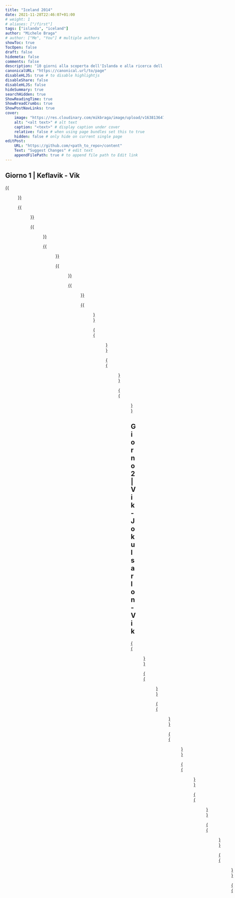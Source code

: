 ```yaml
---
title: "Iceland 2014"
date: 2021-11-28T22:46:07+01:00
# weight: 1
# aliases: ["/first"]
tags: ["islanda", "iceland"]
author: "Michele Braga"
# author: ["Me", "You"] # multiple authors
showToc: true
TocOpen: false
draft: false
hidemeta: false
comments: false
description: "10 giorni alla scoperta dell'Islanda e alla ricerca dell'aurora boreale."
canonicalURL: "https://canonical.url/to/page"
disableHLJS: true # to disable highlightjs
disableShare: false
disableHLJS: false
hideSummary: true
searchHidden: true
ShowReadingTime: true
ShowBreadCrumbs: true
ShowPostNavLinks: true
cover:
    image: "https://res.cloudinary.com/mikbraga/image/upload/v1638136478/trip/iceland-2014/Islanda-2014-Cover_rb4gc2.jpg" # image path/url
    alt: "<alt text>" # alt text
    caption: "<text>" # display caption under cover
    relative: false # when using page bundles set this to true
    hidden: false # only hide on current single page
editPost:
    URL: "https://github.com/<path_to_repo>/content"
    Text: "Suggest Changes" # edit text
    appendFilePath: true # to append file path to Edit link
---
```



## Giorno 1 | Keflavik - Vik

[{{<figure src="https://res.cloudinary.com/mikbraga/image/upload/v1638227354/trip/iceland-2014/Islanda-2014-D1-small-9_pk9hx6.jpg" title="Primo assaggio del suolo islandese dopo aver ritirato il nostro fidato mezzo di viaggio: un Suzuki Vitara 4x4.">}}](https://res.cloudinary.com/mikbraga/image/upload/v1638226691/trip/iceland-2014/Islanda-2014-D1-9_lfpwve.jpg)

[{{<figure src="https://res.cloudinary.com/mikbraga/image/upload/v1638228584/trip/iceland-2014/Islanda-2014-D1-small-10_aolsdp.jpg" title="Cose che ... quando guardi le gomme ti chiedi quali esperienze di guida ti aspettano lungo il viaggio.">}}](https://res.cloudinary.com/mikbraga/image/upload/v1638228581/trip/iceland-2014/Islanda-2014-D1-10_wnfplp.jpg)

[{{<figure src="https://res.cloudinary.com/mikbraga/image/upload/v1638227815/trip/iceland-2014/Islanda-2014-D1-small-3_v4anbf.jpg" title="Un primo scorcio dei contrasti che caratterizzano il territorio: i colori e gli elementi naturali lottano tra loro in un ambiente tanto austero quanto ammaliante.">}}](https://res.cloudinary.com/mikbraga/image/upload/v1638227818/trip/iceland-2014/Islanda-2014-D1-3_wikk83.jpg)

[{{<figure src="https://res.cloudinary.com/mikbraga/image/upload/v1638229054/trip/iceland-2014/Islanda-2014-D1-small-6_ld92zj.jpg" title="...">}}](https://res.cloudinary.com/mikbraga/image/upload/v1638229058/trip/iceland-2014/Islanda-2014-D1-6_setu1j.jpg)

[{{<figure src="https://res.cloudinary.com/mikbraga/image/upload/v1638227819/trip/iceland-2014/Islanda-2014-D1-small-2_vqlzna.jpg" title="La terra che scotta! La zona a sud dell'aeroporto di Keflavik ha una forte attività geotermica. Il vapore naturale è sfruttato per produrre energia elettrica e per il teleriscaldamento.">}}](https://res.cloudinary.com/mikbraga/image/upload/v1638227821/trip/iceland-2014/Islanda-2014-D1-2_cfxted.jpg)

[{{<figure src="https://res.cloudinary.com/mikbraga/image/upload/v1638229722/trip/iceland-2014/Islanda-2014-D1-small-5_eqcknb.jpg" title="Chilometri di tubature luccicanti si snodano come serpenti tra le rocce di questa zona lunare. Sembra un enorme sistema di arterie e vene che portano la vita attraverso il territorio.">}}](https://res.cloudinary.com/mikbraga/image/upload/v1638229720/trip/iceland-2014/Islanda-2014-D1-5_vbsa6f.jpg)

[{{<figure src="https://res.cloudinary.com/mikbraga/image/upload/v1638229718/trip/iceland-2014/Islanda-2014-D1-small-4_wnfc8d.jpg" title="...">}}](https://res.cloudinary.com/mikbraga/image/upload/v1638229718/trip/iceland-2014/Islanda-2014-D1-4_vjl4fx.jpg)

[{{<figure src="https://res.cloudinary.com/mikbraga/image/upload/v1638736161/trip/iceland-2014/Islanda-2014-D1-small-1_upi6vq.jpg" title="...">}}](https://res.cloudinary.com/mikbraga/image/upload/v1638736163/trip/iceland-2014/Islanda-2014-D1-1_xret0z.jpg)

[{{<figure src="https://res.cloudinary.com/mikbraga/image/upload/v1638229721/trip/iceland-2014/Islanda-2014-D1-small-7_q9lnqr.jpg" title="...">}}](https://res.cloudinary.com/mikbraga/image/upload/v1638229725/trip/iceland-2014/Islanda-2014-D1-7_l3jefu.jpg)

[{{<figure src="https://res.cloudinary.com/mikbraga/image/upload/v1638229720/trip/iceland-2014/Islanda-2014-D1-small-8_uvuwtn.jpg" title="Come si coltivano i funghi in questa terra battuta dagli eventi atmosferici, sferzata dal freddo e scaldata dalle viscere della terra? Dentro queste serre illuminate a giorno e visibili da chilometri di distanza si coltiva di tutto.">}}](https://res.cloudinary.com/mikbraga/image/upload/v1638229725/trip/iceland-2014/Islanda-2014-D1-8_rovnfq.jpg)

## Giorno 2 | Vik - Jokulsarlon - Vik

[{{<figure src="https://res.cloudinary.com/mikbraga/image/upload/v1638739611/trip/iceland-2014/Islanda-2014-D2-small-1_zxgdnq.jpg" title="...">}}](https://res.cloudinary.com/mikbraga/image/upload/v1638739613/trip/iceland-2014/Islanda-2014-D2-1_iuh2bz.jpg)

[{{<figure src="https://res.cloudinary.com/mikbraga/image/upload/v1638739612/trip/iceland-2014/Islanda-2014-D2-small-3_kqwj1v.jpg" title="Lo scatto fortuito che non avrei saputo fare meglio.">}}](https://res.cloudinary.com/mikbraga/image/upload/v1638739600/trip/iceland-2014/Islanda-2014-D2-3_i0jglu.jpg)

[{{<figure src="https://res.cloudinary.com/mikbraga/image/upload/v1638739615/trip/iceland-2014/Islanda-2014-D2-small-5_dfjzvw.jpg" title="...">}}](https://res.cloudinary.com/mikbraga/image/upload/v1638739605/trip/iceland-2014/Islanda-2014-D2-5_fq3xfa.jpg)

[{{<figure src="https://res.cloudinary.com/mikbraga/image/upload/v1638739613/trip/iceland-2014/Islanda-2014-D2-small-4_gxyrdq.jpg" title="...">}}](https://res.cloudinary.com/mikbraga/image/upload/v1638739617/trip/iceland-2014/Islanda-2014-D2-4_srhtfa.jpg)

[{{<figure src="https://res.cloudinary.com/mikbraga/image/upload/v1638739616/trip/iceland-2014/Islanda-2014-D2-small-9_z9acwr.jpg" title="...">}}](https://res.cloudinary.com/mikbraga/image/upload/v1638739618/trip/iceland-2014/Islanda-2014-D2-9_kl7pvq.jpg)

[{{<figure src="https://res.cloudinary.com/mikbraga/image/upload/v1638739615/trip/iceland-2014/Islanda-2014-D2-small-6_j5m12p.jpg" title="...">}}](https://res.cloudinary.com/mikbraga/image/upload/v1638739611/trip/iceland-2014/Islanda-2014-D2-6_fnxfmf.jpg)

[{{<figure src="https://res.cloudinary.com/mikbraga/image/upload/v1638739617/trip/iceland-2014/Islanda-2014-D2-small-10_fesaqa.jpg" title="...">}}](https://res.cloudinary.com/mikbraga/image/upload/v1638739615/trip/iceland-2014/Islanda-2014-D2-10_binaox.jpg)

[{{<figure src="https://res.cloudinary.com/mikbraga/image/upload/v1638739616/trip/iceland-2014/Islanda-2014-D2-small-11_abp2lh.jpg" title="...">}}](https://res.cloudinary.com/mikbraga/image/upload/v1638739608/trip/iceland-2014/Islanda-2014-D2-11_hkkjy4.jpg)

[{{<figure src="https://res.cloudinary.com/mikbraga/image/upload/v1638739617/trip/iceland-2014/Islanda-2014-D2-small-12_si3iyp.jpg" title="...">}}](https://res.cloudinary.com/mikbraga/image/upload/v1638739608/trip/iceland-2014/Islanda-2014-D2-11_hkkjy4.jpg)

## Giorno 3 | Vik - Gulfoss

[{{<figure src="https://res.cloudinary.com/mikbraga/image/upload/v1638917547/trip/iceland-2014/Islanda-2014-D3-small-3_bdjgaq.jpg" title="Burrascosi risvegli (Ammessa al 4° Concorso Fotografico Nazionale Trofep Città di Follonica 2015 - Tema libero)">}}](https://res.cloudinary.com/mikbraga/image/upload/v1638917531/trip/iceland-2014/Islanda-2014-D3-3_h7otuj.jpg)

[{{<figure src="https://res.cloudinary.com/mikbraga/image/upload/v1638917549/trip/iceland-2014/Islanda-2014-D3-small-1_b9xchf.jpg" title="...">}}](https://res.cloudinary.com/mikbraga/image/upload/v1638917532/trip/iceland-2014/Islanda-2014-D3-1_mfsovj.jpg)

[{{<figure src="https://res.cloudinary.com/mikbraga/image/upload/v1638917547/trip/iceland-2014/Islanda-2014-D3-small-2_riw4pv.jpg" title="...">}}](https://res.cloudinary.com/mikbraga/image/upload/v1638917555/trip/iceland-2014/Islanda-2014-D3-2_tuikvi.jpg)

[{{<figure src="https://res.cloudinary.com/mikbraga/image/upload/v1638919115/trip/iceland-2014/Islanda-2014-D3-small-21_phtklv.jpg" title="...">}}](https://res.cloudinary.com/mikbraga/image/upload/v1638919115/trip/iceland-2014/Islanda-2014-D3-21_nww8hh.jpg)

[{{<figure src="https://res.cloudinary.com/mikbraga/image/upload/v1638917551/trip/iceland-2014/Islanda-2014-D3-small-14_h9qn0z.jpg" title="...">}}](https://res.cloudinary.com/mikbraga/image/upload/v1638917556/trip/iceland-2014/Islanda-2014-D3-14_psv0t9.jpg)

[{{<figure src="https://res.cloudinary.com/mikbraga/image/upload/v1638917550/trip/iceland-2014/Islanda-2014-D3-small-9_yyzpli.jpg" title="...">}}](https://res.cloudinary.com/mikbraga/image/upload/v1638917567/trip/iceland-2014/Islanda-2014-D3-9_fokh3q.jpg)

[{{<figure src="https://res.cloudinary.com/mikbraga/image/upload/v1638921066/trip/iceland-2014/Islanda-2014-D3-small-13_mtwrxn.jpg" title="...">}}](https://res.cloudinary.com/mikbraga/image/upload/v1638921073/trip/iceland-2014/Islanda-2014-D3-13_f8xj1j.jpg)

[{{<figure src="https://res.cloudinary.com/mikbraga/image/upload/v1638921073/trip/iceland-2014/Islanda-2014-D3-small-11_auukby.jpg" title="...">}}](https://res.cloudinary.com/mikbraga/image/upload/v1638921074/trip/iceland-2014/Islanda-2014-D3-11_ym2w7j.jpg)

[{{<figure src="https://res.cloudinary.com/mikbraga/image/upload/v1638917550/trip/iceland-2014/Islanda-2014-D3-small-4_iue5n2.jpg" title="...">}}](https://res.cloudinary.com/mikbraga/image/upload/v1638917537/trip/iceland-2014/Islanda-2014-D3-4_vu4lhb.jpg)

[{{<figure src="https://res.cloudinary.com/mikbraga/image/upload/v1638917551/trip/iceland-2014/Islanda-2014-D3-small-7_xsznq4.jpg" title="...">}}](https://res.cloudinary.com/mikbraga/image/upload/v1638917541/trip/iceland-2014/Islanda-2014-D3-7_u7xuah.jpg)

[{{<figure src="https://res.cloudinary.com/mikbraga/image/upload/v1638917550/trip/iceland-2014/Islanda-2014-D3-small-5_iizoau.jpg" title="...">}}](https://res.cloudinary.com/mikbraga/image/upload/v1638917540/trip/iceland-2014/Islanda-2014-D3-5_z6wane.jpg)

[{{<figure src="https://res.cloudinary.com/mikbraga/image/upload/v1638921065/trip/iceland-2014/Islanda-2014-D3-small-16_mzhgza.jpg" title="...">}}](https://res.cloudinary.com/mikbraga/image/upload/v1638921068/trip/iceland-2014/Islanda-2014-D3-16_wus2zj.jpg)

[{{<figure src="https://res.cloudinary.com/mikbraga/image/upload/v1638921066/trip/iceland-2014/Islanda-2014-D3-small-17_tdfaym.jpg" title="...">}}](https://res.cloudinary.com/mikbraga/image/upload/v1638921071/trip/iceland-2014/Islanda-2014-D3-17_du8hfv.jpg)

[{{<figure src="https://res.cloudinary.com/mikbraga/image/upload/v1638917552/trip/iceland-2014/Islanda-2014-D3-small-15_k5jev0.jpg" title="...">}}](https://res.cloudinary.com/mikbraga/image/upload/v1638917568/trip/iceland-2014/Islanda-2014-D3-15_w278nr.jpg)

[{{<figure src="https://res.cloudinary.com/mikbraga/image/upload/v1638917552/trip/iceland-2014/Islanda-2014-D3-small-18_owis6f.jpg" title="...">}}](https://res.cloudinary.com/mikbraga/image/upload/v1638917545/trip/iceland-2014/Islanda-2014-D3-18_ufar8c.jpg)

[{{<figure src="https://res.cloudinary.com/mikbraga/image/upload/v1638917553/trip/iceland-2014/Islanda-2014-D3-small-19_pcdabi.jpg" title="...">}}](https://res.cloudinary.com/mikbraga/image/upload/v1638917544/trip/iceland-2014/Islanda-2014-D3-19_mwmw8z.jpg)

[{{<figure src="https://res.cloudinary.com/mikbraga/image/upload/v1638917553/trip/iceland-2014/Islanda-2014-D3-small-20_siqcld.jpg" title="Effetto serra in terra islandica. Sono sempre le serre illuminate a giorno un po' sullo stile del film L'erba di Grace">}}](https://res.cloudinary.com/mikbraga/image/upload/v1638917547/trip/iceland-2014/Islanda-2014-D3-20_vz7uty.jpg)

## Giorno 4 | work in progress ...

[{{<figure src="" title="">}}]()